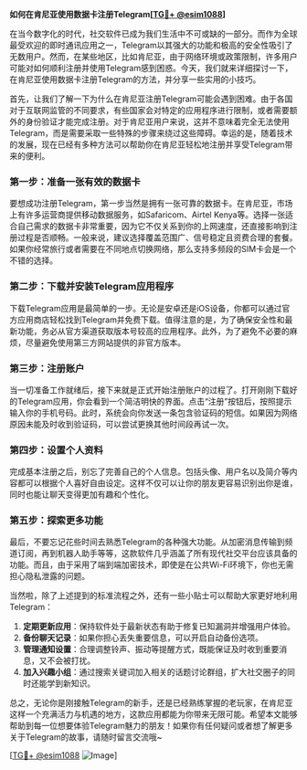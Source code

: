 **如何在肯尼亚使用数据卡注册Telegram[[TG💪+ @esim1088](https://t.me/s/esim1088)]**

在当今数字化的时代，社交软件已成为我们生活中不可或缺的一部分。而作为全球最受欢迎的即时通讯应用之一，Telegram以其强大的功能和极高的安全性吸引了无数用户。然而，在某些地区，比如肯尼亚，由于网络环境或政策限制，许多用户可能对如何顺利注册并使用Telegram感到困惑。今天，我们就来详细探讨一下，在肯尼亚使用数据卡注册Telegram的方法，并分享一些实用的小技巧。

首先，让我们了解一下为什么在肯尼亚注册Telegram可能会遇到困难。由于各国对于互联网监管的不同要求，有些国家会对特定的应用程序进行限制，或者需要额外的身份验证才能完成注册。对于肯尼亚用户来说，这并不意味着完全无法使用Telegram，而是需要采取一些特殊的步骤来绕过这些障碍。幸运的是，随着技术的发展，现在已经有多种方法可以帮助你在肯尼亚轻松地注册并享受Telegram带来的便利。

### 第一步：准备一张有效的数据卡

要想成功注册Telegram，第一步当然是拥有一张可靠的数据卡。在肯尼亚，市场上有许多运营商提供移动数据服务，如Safaricom、Airtel Kenya等。选择一张适合自己需求的数据卡非常重要，因为它不仅关系到你的上网速度，还直接影响到注册过程是否顺畅。一般来说，建议选择覆盖范围广、信号稳定且资费合理的套餐。如果你经常旅行或者需要在不同地点切换网络，那么支持多频段的SIM卡会是一个不错的选择。

### 第二步：下载并安装Telegram应用程序

下载Telegram应用是最简单的一步。无论是安卓还是iOS设备，你都可以通过官方应用商店轻松找到Telegram并免费下载。值得注意的是，为了确保安全性和最新功能，务必从官方渠道获取版本号较高的应用程序。此外，为了避免不必要的麻烦，尽量避免使用第三方网站提供的非官方版本。

### 第三步：注册账户

当一切准备工作就绪后，接下来就是正式开始注册账户的过程了。打开刚刚下载好的Telegram应用，你会看到一个简洁明快的界面。点击“注册”按钮后，按照提示输入你的手机号码。此时，系统会向你发送一条包含验证码的短信。如果因为网络原因未能及时收到验证码，可以尝试更换其他时间段再试一次。

### 第四步：设置个人资料

完成基本注册之后，别忘了完善自己的个人信息。包括头像、用户名以及简介等内容都可以根据个人喜好自由设定。这样不仅可以让你的朋友更容易识别出你是谁，同时也能让聊天变得更加有趣和个性化。

### 第五步：探索更多功能

最后，不要忘记花些时间去熟悉Telegram的各种强大功能。从加密消息传输到频道订阅，再到机器人助手等等，这款软件几乎涵盖了所有现代社交平台应该具备的功能。而且，由于采用了端到端加密技术，即使是在公共Wi-Fi环境下，你也无需担心隐私泄露的问题。

当然啦，除了上述提到的标准流程之外，还有一些小贴士可以帮助大家更好地利用Telegram：

1. **定期更新应用**：保持软件处于最新状态有助于修复已知漏洞并增强用户体验。
2. **备份聊天记录**：如果你担心丢失重要信息，可以开启自动备份选项。
3. **管理通知设置**：合理调整铃声、振动等提醒方式，既能保证及时收到重要消息，又不会被打扰。
4. **加入兴趣小组**：通过搜索关键词加入相关的话题讨论群组，扩大社交圈子的同时还能学到新知识。

总之，无论你是刚接触Telegram的新手，还是已经熟练掌握的老玩家，在肯尼亚这样一个充满活力与机遇的地方，这款应用都能为你带来无限可能。希望本文能够帮助到每一位想要体验Telegram魅力的朋友！如果你有任何疑问或者想了解更多关于Telegram的故事，请随时留言交流哦~

[[TG💪+ @esim1088](https://t.me/s/esim1088) ![Image](https://i.postimg.cc/4NQfJmqS/Snipaste-2025-05-13-00-14-12.png)]